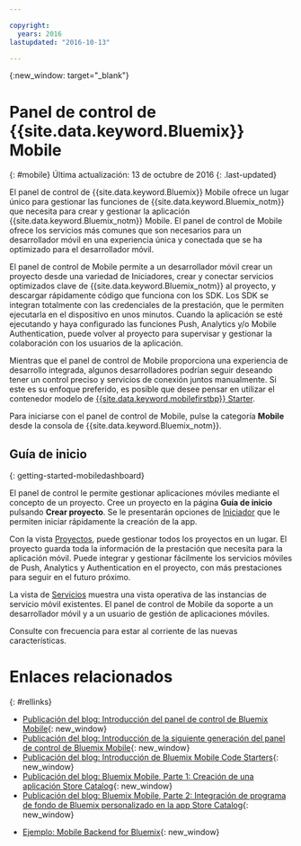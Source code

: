 ```yaml
---

copyright:
  years: 2016
lastupdated: "2016-10-13"

---
```

{:new_window: target="_blank"}

# Panel de control de {{site.data.keyword.Bluemix}} Mobile
{: #mobile}
Última actualización: 13 de octubre de 2016
{: .last-updated}

El panel de control de {{site.data.keyword.Bluemix}} Mobile ofrece un lugar único para gestionar las funciones de {{site.data.keyword.Bluemix_notm}} que necesita para crear y gestionar la aplicación {{site.data.keyword.Bluemix_notm}} Mobile. El panel de control de Mobile ofrece los servicios más comunes que son necesarios para un desarrollador móvil en una experiencia única y conectada que se ha optimizado para el desarrollador móvil.

El panel de control de Mobile permite a un desarrollador móvil crear un proyecto desde una variedad de Iniciadores, crear y conectar servicios optimizados clave de {{site.data.keyword.Bluemix_notm}} al proyecto, y descargar rápidamente código que funciona con los SDK. Los SDK se integran totalmente con las credenciales de la prestación, que le permiten ejecutarla en el dispositivo en unos minutos. Cuando la aplicación se esté ejecutando y haya configurado las funciones Push, Analytics y/o Mobile Authentication, puede volver al proyecto para supervisar y gestionar la colaboración con los usuarios de la aplicación.

Mientras que el panel de control de Mobile proporciona una experiencia de desarrollo integrada, algunos desarrolladores podrían seguir deseando tener un control preciso y servicios de conexión juntos manualmente. Si este es su enfoque preferido, es posible que desee pensar en utilizar el contenedor modelo de [{{site.data.keyword.mobilefirstbp}} Starter](try_mobile.html).


<!--With {{site.data.keyword.Bluemix}} Mobile services, you can incorporate pre-built, managed, and scalable cloud services into your mobile applications. You can focus on building your mobile apps, instead of the complexities of managing the back-end infrastructure.

The Mobile dashboard provides an integrated experience on {{site.data.keyword.Bluemix_notm}} where you can create mobile projects easily from within the dashboard.
-->


Para iniciarse con el panel de control de Mobile, pulse la categoría **Mobile** desde la consola de {{site.data.keyword.Bluemix_notm}}.


## Guía de inicio
{: getting-started-mobiledashboard}

El panel de control le permite gestionar aplicaciones móviles mediante el concepto de un proyecto. Cree un proyecto en la página **Guía de inicio** pulsando **Crear proyecto**. Se le presentarán opciones de [Iniciador](starters.html) que le permiten iniciar rápidamente la creación de la app.

Con la vista [Proyectos](projects.html), puede gestionar todos los proyectos en un lugar. El proyecto guarda toda la información de la prestación que necesita para la aplicación móvil. Puede integrar y gestionar fácilmente los servicios móviles de Push, Analytics y Authentication en el proyecto, con más prestaciones para seguir en el futuro próximo.

La vista de [Servicios](services.html) muestra una vista operativa de las instancias de servicio móvil existentes. El panel de control de Mobile da soporte a un desarrollador móvil y a un usuario de gestión de aplicaciones móviles.


<!--You can also discover the {{site.data.keyword.Bluemix_notm}} Mobile offerings, link to the Mobile documentation and get answers from our {{site.data.keyword.Bluemix_notm}} Mobile services community on Stack Overflow.-->


Consulte con frecuencia para estar al corriente de las nuevas características.


# Enlaces relacionados
{: #rellinks}

<!-- links to internal services don't work
## {{site.data.keyword.Bluemix_notm}} Mobile services
{: #general}
* [Mobile Analytics (Beta)](../services/mobileanalytics/index.html){: new_window}
* [Mobile Client Access](../services/mobileaccess/index.html){: new_window}
* [Mobile Foundation](../services/mobilefoundation/index.html){: new_window}
* [Mobile Quality Assurance)](../services/MobileQualityAssurance/index.html){: new_window}
* [Push Notifications](../services/mobilepush/index.html){: new_window}
-->

<!--## Blog Posts
{: #general}
-->
* [Publicación del blog: Introducción del panel de control de Bluemix Mobile](https://developer.ibm.com/bluemix/2016/07/08/new-bluemix-mobile-dashboard/){: new_window}
* [Publicación del blog: Introducción de la siguiente generación del panel de control de Bluemix Mobile](https://ibm.com/blogs/bluemix/2016/10/introducing-the-next-generation-of-the-bluemix-mobile-dashboard/){: new_window}
* [Publicación del blog: Introducción de Bluemix Mobile Code Starters](https://www.ibm.com/blogs/bluemix/2016/10/rapid-dev-with-mobile-code-starters/){: new_window}
* [Publicación del blog: Bluemix Mobile, Parte 1: Creación de una aplicación Store Catalog](https://developer.ibm.com/bluemix/2016/07/13/bluemix-mobile-creating-store-catalog-app-part1/){: new_window}
* [Publicación del blog: Bluemix Mobile, Parte 2: Integración de programa de fondo de Bluemix personalizado en la app Store Catalog](https://developer.ibm.com/bluemix/2016/07/14/bluemix-mobile-integrating-custom-backend-part2/){: new_window}

<!--## Tutorials and Samples
{: #samples}
-->
* [Ejemplo: Mobile Backend for Bluemix](https://github.com/ibm-bluemix-mobile-services/mobiledashboard-storecatalog-backend){: new_window}
